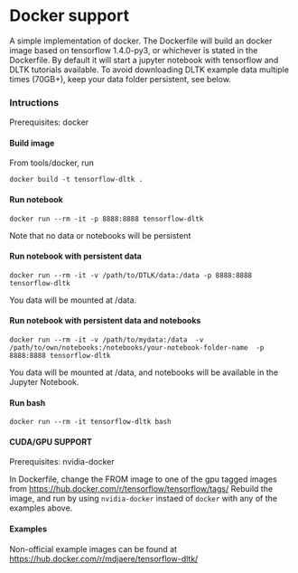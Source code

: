 # Docker support

A simple implementation of docker. The Dockerfile will build an docker image based on tensorflow 1.4.0-py3, or whichever is stated in the Dockerfile. By default it will start a jupyter notebook with tensorflow and DLTK tutorials available. To avoid downloading DLTK example data multiple times (70GB+), keep your data folder persistent, see below.

### Intructions
Prerequisites: docker

#### Build image
From tools/docker, run

`docker build -t tensorflow-dltk .`

#### Run notebook
`docker run --rm -it -p 8888:8888 tensorflow-dltk`

Note that no data or notebooks will be persistent

#### Run notebook with persistent data
`docker run --rm -it -v /path/to/DTLK/data:/data -p 8888:8888 tensorflow-dltk`

You data will be mounted at /data.

#### Run notebook with persistent data and notebooks
`docker run --rm -it -v /path/to/mydata:/data  -v /path/to/own/notebooks:/notebooks/your-notebook-folder-name  -p 8888:8888 tensorflow-dltk`

You data will be mounted at /data, and notebooks will be available in the Jupyter Notebook.

#### Run bash
`docker run --rm -it tensorflow-dltk bash`

#### CUDA/GPU SUPPORT
Prerequisites: nvidia-docker

In Dockerfile, change the FROM image to one of the gpu tagged images from https://hub.docker.com/r/tensorflow/tensorflow/tags/
Rebuild the image, and run by using `nvidia-docker` instaed of `docker` with any of the examples above.

#### Examples
Non-official example images can be found at https://hub.docker.com/r/mdjaere/tensorflow-dltk/
